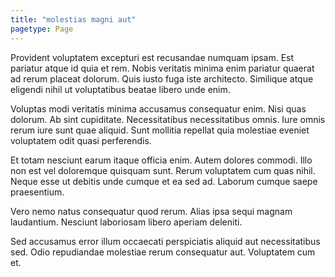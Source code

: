 ```yaml
---
title: "molestias magni aut"
pagetype: Page
---
```

Provident voluptatem excepturi est recusandae numquam ipsam. Est pariatur atque id quia et rem. Nobis veritatis minima enim pariatur quaerat ad rerum placeat dolorum. Quis iusto fuga iste architecto. Similique atque eligendi nihil ut voluptatibus beatae libero unde enim.

Voluptas modi veritatis minima accusamus consequatur enim. Nisi quas dolorum. Ab sint cupiditate. Necessitatibus necessitatibus omnis. Iure omnis rerum iure sunt quae aliquid. Sunt mollitia repellat quia molestiae eveniet voluptatem odit quasi perferendis.

Et totam nesciunt earum itaque officia enim. Autem dolores commodi. Illo non est vel doloremque quisquam sunt.
Rerum voluptatem cum quas nihil. Neque esse ut debitis unde cumque et ea sed ad. Laborum cumque saepe praesentium.

Vero nemo natus consequatur quod rerum. Alias ipsa sequi magnam laudantium. Nesciunt laboriosam libero aperiam deleniti.

Sed accusamus error illum occaecati perspiciatis aliquid aut necessitatibus sed. Odio repudiandae molestiae rerum consequatur aut. Voluptatem cum et.
